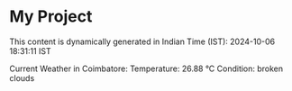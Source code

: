 # My Project

This content is dynamically generated in Indian Time (IST): 2024-10-06 18:31:11 IST


Current Weather in Coimbatore:
Temperature: 26.88 °C
Condition: broken clouds
